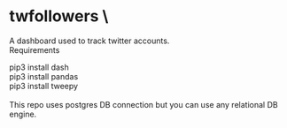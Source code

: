 # twfollowers \
A dashboard used to track twitter accounts. \
Requirements

pip3 install dash\
pip3 install pandas\
pip3 install tweepy
\
\
This repo uses postgres DB connection but you can use any relational DB engine.
